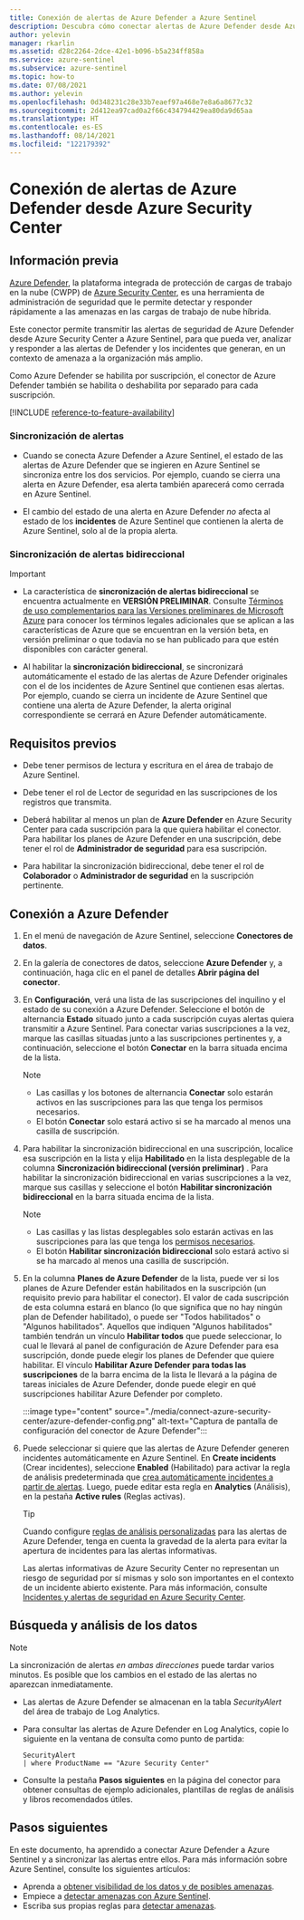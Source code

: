 ```yaml
---
title: Conexión de alertas de Azure Defender a Azure Sentinel
description: Descubra cómo conectar alertas de Azure Defender desde Azure Security Center y transmitirlas a Azure Sentinel.
author: yelevin
manager: rkarlin
ms.assetid: d28c2264-2dce-42e1-b096-b5a234ff858a
ms.service: azure-sentinel
ms.subservice: azure-sentinel
ms.topic: how-to
ms.date: 07/08/2021
ms.author: yelevin
ms.openlocfilehash: 0d348231c28e33b7eaef97a468e7e8a6a8677c32
ms.sourcegitcommit: 2d412ea97cad0a2f66c434794429ea80da9d65aa
ms.translationtype: HT
ms.contentlocale: es-ES
ms.lasthandoff: 08/14/2021
ms.locfileid: "122179392"
---
```

# <a name="connect-azure-defender-alerts-from-azure-security-center"></a>Conexión de alertas de Azure Defender desde Azure Security Center

## <a name="background"></a>Información previa

[Azure Defender](../security-center/azure-defender.md), la plataforma integrada de protección de cargas de trabajo en la nube (CWPP) de [Azure Security Center](../security-center/security-center-introduction.md), es una herramienta de administración de seguridad que le permite detectar y responder rápidamente a las amenazas en las cargas de trabajo de nube híbrida. 

Este conector permite transmitir las alertas de seguridad de Azure Defender desde Azure Security Center a Azure Sentinel, para que pueda ver, analizar y responder a las alertas de Defender y los incidentes que generan, en un contexto de amenaza a la organización más amplio.

Como Azure Defender se habilita por suscripción, el conector de Azure Defender también se habilita o deshabilita por separado para cada suscripción.

[!INCLUDE [reference-to-feature-availability](includes/reference-to-feature-availability.md)]

### <a name="alert-synchronization"></a>Sincronización de alertas

- Cuando se conecta Azure Defender a Azure Sentinel, el estado de las alertas de Azure Defender que se ingieren en Azure Sentinel se sincroniza entre los dos servicios. Por ejemplo, cuando se cierra una alerta en Azure Defender, esa alerta también aparecerá como cerrada en Azure Sentinel.

- El cambio del estado de una alerta en Azure Defender *no* afecta al estado de los **incidentes** de Azure Sentinel que contienen la alerta de Azure Sentinel, solo al de la propia alerta.

### <a name="bi-directional-alert-synchronization"></a>Sincronización de alertas bidireccional

> [!IMPORTANT]
>
> - La característica de **sincronización de alertas bidireccional** se encuentra actualmente en **VERSIÓN PRELIMINAR**. Consulte [Términos de uso complementarios para las Versiones preliminares de Microsoft Azure](https://azure.microsoft.com/support/legal/preview-supplemental-terms/) para conocer los términos legales adicionales que se aplican a las características de Azure que se encuentran en la versión beta, en versión preliminar o que todavía no se han publicado para que estén disponibles con carácter general.

- Al habilitar la **sincronización bidireccional**, se sincronizará automáticamente el estado de las alertas de Azure Defender originales con el de los incidentes de Azure Sentinel que contienen esas alertas. Por ejemplo, cuando se cierra un incidente de Azure Sentinel que contiene una alerta de Azure Defender, la alerta original correspondiente se cerrará en Azure Defender automáticamente.

## <a name="prerequisites"></a>Requisitos previos

- Debe tener permisos de lectura y escritura en el área de trabajo de Azure Sentinel.

- Debe tener el rol de Lector de seguridad en las suscripciones de los registros que transmita.

- Deberá habilitar al menos un plan de **Azure Defender** en Azure Security Center para cada suscripción para la que quiera habilitar el conector. Para habilitar los planes de Azure Defender en una suscripción, debe tener el rol de **Administrador de seguridad** para esa suscripción.

-  Para habilitar la sincronización bidireccional, debe tener el rol de **Colaborador** o **Administrador de seguridad** en la suscripción pertinente.

## <a name="connect-to-azure-defender"></a>Conexión a Azure Defender

1. En el menú de navegación de Azure Sentinel, seleccione **Conectores de datos**.

1. En la galería de conectores de datos, seleccione **Azure Defender** y, a continuación, haga clic en el panel de detalles **Abrir página del conector**.

1. En **Configuración**, verá una lista de las suscripciones del inquilino y el estado de su conexión a Azure Defender. Seleccione el botón de alternancia **Estado** situado junto a cada suscripción cuyas alertas quiera transmitir a Azure Sentinel. Para conectar varias suscripciones a la vez, marque las casillas situadas junto a las suscripciones pertinentes y, a continuación, seleccione el botón **Conectar** en la barra situada encima de la lista.

    > [!NOTE]
    > - Las casillas y los botones de alternancia **Conectar** solo estarán activos en las suscripciones para las que tenga los permisos necesarios.
    > - El botón **Conectar** solo estará activo si se ha marcado al menos una casilla de suscripción.

1. Para habilitar la sincronización bidireccional en una suscripción, localice esa suscripción en la lista y elija **Habilitado** en la lista desplegable de la columna **Sincronización bidireccional (versión preliminar)** . Para habilitar la sincronización bidireccional en varias suscripciones a la vez, marque sus casillas y seleccione el botón **Habilitar sincronización bidireccional** en la barra situada encima de la lista.

    > [!NOTE]
    > - Las casillas y las listas desplegables solo estarán activas en las suscripciones para las que tenga los [permisos necesarios](#prerequisites).
    > - El botón **Habilitar sincronización bidireccional** solo estará activo si se ha marcado al menos una casilla de suscripción.

1. En la columna **Planes de Azure Defender** de la lista, puede ver si los planes de Azure Defender están habilitados en la suscripción (un requisito previo para habilitar el conector). El valor de cada suscripción de esta columna estará en blanco (lo que significa que no hay ningún plan de Defender habilitado), o puede ser "Todos habilitados" o "Algunos habilitados". Aquellos que indiquen "Algunos habilitados" también tendrán un vínculo **Habilitar todos** que puede seleccionar, lo cual le llevará al panel de configuración de Azure Defender para esa suscripción, donde puede elegir los planes de Defender que quiere habilitar. El vínculo **Habilitar Azure Defender para todas las suscripciones** de la barra encima de la lista le llevará a la página de tareas iniciales de Azure Defender, donde puede elegir en qué suscripciones habilitar Azure Defender por completo.

    :::image type="content" source="./media/connect-azure-security-center/azure-defender-config.png" alt-text="Captura de pantalla de configuración del conector de Azure Defender":::

1. Puede seleccionar si quiere que las alertas de Azure Defender generen incidentes automáticamente en Azure Sentinel. En **Create incidents** (Crear incidentes), seleccione **Enabled** (Habilitado) para activar la regla de análisis predeterminada que [crea automáticamente incidentes a partir de alertas](create-incidents-from-alerts.md). Luego, puede editar esta regla en **Analytics** (Análisis), en la pestaña **Active rules** (Reglas activas).

    > [!TIP]
    > Cuando configure [reglas de análisis personalizadas](detect-threats-custom.md) para las alertas de Azure Defender, tenga en cuenta la gravedad de la alerta para evitar la apertura de incidentes para las alertas informativas. 
    >
    > Las alertas informativas de Azure Security Center no representan un riesgo de seguridad por sí mismas y solo son importantes en el contexto de un incidente abierto existente. Para más información, consulte [Incidentes y alertas de seguridad en Azure Security Center](../security-center/security-center-alerts-overview.md).
    > 
    

## <a name="find-and-analyze-your-data"></a>Búsqueda y análisis de los datos

> [!NOTE]
> La sincronización de alertas *en ambas direcciones* puede tardar varios minutos. Es posible que los cambios en el estado de las alertas no aparezcan inmediatamente.

- Las alertas de Azure Defender se almacenan en la tabla *SecurityAlert* del área de trabajo de Log Analytics.

- Para consultar las alertas de Azure Defender en Log Analytics, copie lo siguiente en la ventana de consulta como punto de partida:

    ```kusto
    SecurityAlert 
    | where ProductName == "Azure Security Center"
    ```

- Consulte la pestaña **Pasos siguientes** en la página del conector para obtener consultas de ejemplo adicionales, plantillas de reglas de análisis y libros recomendados útiles.

## <a name="next-steps"></a>Pasos siguientes

En este documento, ha aprendido a conectar Azure Defender a Azure Sentinel y a sincronizar las alertas entre ellos. Para más información sobre Azure Sentinel, consulte los siguientes artículos:

- Aprenda a [obtener visibilidad de los datos y de posibles amenazas](get-visibility.md).
- Empiece a [detectar amenazas con Azure Sentinel](detect-threats-built-in.md).
- Escriba sus propias reglas para [detectar amenazas](detect-threats-custom.md).